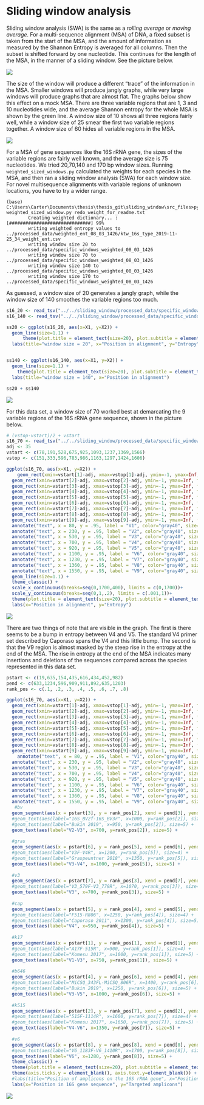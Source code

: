 





# Sliding window analysis

Sliding window analysis (SWA) is the same as a *rolling average* or
*moving average*. For a multi-sequence alignment (MSA) of DNA, a fixed
subset is taken from the start of the MSA, and the amount of information
as measured by the Shannon Entropy is averaged for all columns. Then the
subset is shifted forward by one nucleotide. This continues for the
length of the MSA, in the manner of a sliding window. See the picture
below.

![](sm_sliding_window_entropy.png)

The size of the window will produce a different “trace” of the
information in the MSA. Smaller windows will produce jangly graphs,
while very large windows will produce graphs that are almost flat. The
graphs below show this effect on a mock MSA. There are three variable
regions that are 1, 3 and 10 nucleotides wide, and the average Shannon
entropy for the whole MSA is shown by the green line. A window size of
10 shows all three regions fairly well, while a window size of 25 smear
the first two variable regions together. A window size of 60 hides all
variable regions in the MSA.

![](window_sizes.png)

For a MSA of gene sequences like the 16S rRNA gene, the sizes of the
variable regions are fairly well known, and the average size is 75
nucleotides. We tried 20,70,140 and 170 bp window sizes. Running
`weighted_sized_windows.py` calculated the weights for each species in
the MSA, and then ran a sliding window analysis (SWA) for each window
size. For novel multisequence alignments with variable regions of
unknown locations, you have to try a wider
range.

``` shellsession
(base) C:\Users\Carter\Documents\thesis\thesis_git\sliding_window\src_files>python weighted_sized_window.py redo_weight_for_readme.txt
        Creating weighted dictionary... : [##############################] 99%
        writing weighted entropy values to ../processed_data/weighted_ent_08_03_1426/ktw_16s_type_2019-11-25_34_weight_ent.csv
        writing window size 20 to ../processed_data/specific_windows_weighted_08_03_1426
        writing window size 70 to ../processed_data/specific_windows_weighted_08_03_1426
        writing window size 140 to ../processed_data/specific_windows_weighted_08_03_1426
        writing window size 170 to ../processed_data/specific_windows_weighted_08_03_1426
```

As guessed, a window size of 20 generates a jangly graph, while the
window size of 140 smoothes the variable regions too
much.

``` r
s16_20 <- read_tsv("../../sliding_window/processed_data/specific_windows_weighted_08_03_1426/ktw_16s_w20.csv", col_names = FALSE)
s16_140 <- read_tsv("../../sliding_window/processed_data/specific_windows_weighted_08_03_1426/ktw_16s_w140.csv", col_names = FALSE)

ss20 <- ggplot(s16_20, aes(x=X1, y=X2)) +
  geom_line(size=1.1) +
      theme(plot.title = element_text(size=20), plot.subtitle = element_text(size=14), axis.title.y= element_text(size=16), axis.title.x = element_text(size=16), axis.text = element_text(size=14), legend.title = element_text(size=14),legend.text = element_text(size=14), strip.text.x = element_text(size = 14), strip.text.y = element_text(size = 14)) +
  labs(title="window size = 20", x="Position in alignment", y="Entropy")


ss140 <- ggplot(s16_140, aes(x=X1, y=X2)) +
  geom_line(size=1.1) +
    theme(plot.title = element_text(size=20), plot.subtitle = element_text(size=14), axis.title.x = element_text(size=16), axis.text = element_text(size=14), legend.title = element_text(size=14),legend.text = element_text(size=14), strip.text.x = element_text(size = 14), axis.title.y = element_blank(), axis.text.y = element_blank()) +
  labs(title="window size = 140", x="Position in alignment")

ss20 + ss140
```

![](readme_files/figure-gfm/unnamed-chunk-5-1.png)<!-- -->

For this data set, a window size of 70 worked best at demarcating the 9
variable regions of the 16S rRNA gene sequence, shown in the picture
below.

``` r
# (vstop-vstart)/2 + vstart
s16_70 <- read_tsv("../../sliding_window/processed_data/specific_windows_weighted_08_03_1426/ktw_16s_w70.csv", col_names = FALSE)
adj <- 35
vstart <- c(78,191,528,675,925,1093,1237,1369,1566)
vstop <- c(151,333,596,783,986,1163,1297,1424,1606)

ggplot(s16_70, aes(x=X1, y=X2)) +
    geom_rect(xmin=vstart[1]-adj, xmax=vstop[1]-adj, ymin=-1, ymax=Inf, fill="ivory3") +
  geom_rect(xmin=vstart[2]-adj, xmax=vstop[2]-adj, ymin=-1, ymax=Inf, fill="ivory3") +
  geom_rect(xmin=vstart[3]-adj, xmax=vstop[3]-adj, ymin=-1, ymax=Inf, fill="ivory3") +
  geom_rect(xmin=vstart[4]-adj, xmax=vstop[4]-adj, ymin=-1, ymax=Inf, fill="ivory3") +
  geom_rect(xmin=vstart[5]-adj, xmax=vstop[5]-adj, ymin=-1, ymax=Inf, fill="ivory3") +
  geom_rect(xmin=vstart[6]-adj, xmax=vstop[6]-adj, ymin=-1, ymax=Inf, fill="ivory3") +
  geom_rect(xmin=vstart[7]-adj, xmax=vstop[7]-adj, ymin=-1, ymax=Inf, fill="ivory3") +
  geom_rect(xmin=vstart[8]-adj, xmax=vstop[8]-adj, ymin=-1, ymax=Inf, fill="ivory3") +
  geom_rect(xmin=vstart[9]-adj, xmax=vstop[9]-adj, ymin=-1, ymax=Inf, fill="ivory3") +
  annotate("text", x = 80, y = .95, label = "V1", color="gray40", size=5) +
  annotate("text", x = 230, y = .95, label = "V2", color="gray40", size=5) +
  annotate("text", x = 530, y = .95, label = "V3", color="gray40", size=5) +
  annotate("text", x = 700, y = .95, label = "V4", color="gray40", size=5) +
  annotate("text", x = 920, y = .95, label = "V5", color="gray40", size=5) +
  annotate("text", x = 1100, y = .95, label = "V6", color="gray40", size=5) +
  annotate("text", x = 1230, y = .95, label = "V7", color="gray40", size=5) +
  annotate("text", x = 1360, y = .95, label = "V8", color="gray40", size=5) +
  annotate("text", x = 1550, y = .95, label = "V9", color="gray40", size=5) +
  geom_line(size=1.1) +
  theme_classic() +
  scale_x_continuous(breaks=seq(0,1700,400), limits = c(0,1700))+ 
  scale_y_continuous(breaks=seq(0,1,.2), limits = c(.001,1))+ 
  theme(plot.title = element_text(size=20), plot.subtitle = element_text(size=14), axis.title.y= element_text(size=16), axis.title.x = element_text(size=16), axis.text = element_text(size=14), legend.title = element_text(size=14),legend.text = element_text(size=14), strip.text.x = element_text(size = 14), strip.text.y = element_text(size = 14)) +
  labs(x="Position in alignment", y="Entropy")
```

![](readme_files/figure-gfm/unnamed-chunk-6-1.png)<!-- -->

There are two things of note that are visible in the graph. The first is
there seems to be a bump in entropy between V4 and V5. The standard V4
primer set described by Caporaso spans the V4 and this little bump. The
second is that the V9 region is almost masked by the steep rise in the
entropy at the end of the MSA. The rise in entropy at the end of the MSA
indicates many insertions and deletions of the sequences compared across
the species represented in this data set.

``` r
pstart <- c(19,635,154,435,616,434,452,982)
pend <- c(633,1234,596,909,911,892,635,1203)
rank_pos <- c(.1, .2, .3, .4, .5, .6, .7, .8)

ggplot(s16_70, aes(x=X1, y=X2)) +
  geom_rect(xmin=vstart[1]-adj, xmax=vstop[1]-adj, ymin=-1, ymax=Inf, fill="ivory3") +
  geom_rect(xmin=vstart[2]-adj, xmax=vstop[2]-adj, ymin=-1, ymax=Inf, fill="ivory3") +
  geom_rect(xmin=vstart[3]-adj, xmax=vstop[3]-adj, ymin=-1, ymax=Inf, fill="ivory3") +
  geom_rect(xmin=vstart[4]-adj, xmax=vstop[4]-adj, ymin=-1, ymax=Inf, fill="ivory3") +
  geom_rect(xmin=vstart[5]-adj, xmax=vstop[5]-adj, ymin=-1, ymax=Inf, fill="ivory3") +
  geom_rect(xmin=vstart[6]-adj, xmax=vstop[6]-adj, ymin=-1, ymax=Inf, fill="ivory3") +
  geom_rect(xmin=vstart[7]-adj, xmax=vstop[7]-adj, ymin=-1, ymax=Inf, fill="ivory3") +
  geom_rect(xmin=vstart[8]-adj, xmax=vstop[8]-adj, ymin=-1, ymax=Inf, fill="ivory3") +
  geom_rect(xmin=vstart[9]-adj, xmax=vstop[9]-adj, ymin=-1, ymax=Inf, fill="ivory3") +
    annotate("text", x = 80, y = .95, label = "V1", color="gray40", size=5) +
  annotate("text", x = 230, y = .95, label = "V2", color="gray40", size=5) +
  annotate("text", x = 530, y = .95, label = "V3", color="gray40", size=5) +
  annotate("text", x = 700, y = .95, label = "V4", color="gray40", size=5) +
  annotate("text", x = 920, y = .95, label = "V5", color="gray40", size=5) +
  annotate("text", x = 1100, y = .95, label = "V6", color="gray40", size=5) +
  annotate("text", x = 1230, y = .95, label = "V7", color="gray40", size=5) +
  annotate("text", x = 1360, y = .95, label = "V8", color="gray40", size=5) +
  annotate("text", x = 1550, y = .95, label = "V9", color="gray40", size=5) +
   #bv
  geom_segment(aes(x = pstart[3], y = rank_pos[2], xend = pend[3], yend = rank_pos[2]), color = wes_palette("Darjeeling2")[5], size=2) +
  #geom_text(aes(label="16S_BV2f-16S_BV3r", x=1000, y=rank_pos[2]), size=4) +
  #geom_text(aes(label="Bukin 2019", x=950, y=rank_pos[2]), size=5) +
  geom_text(aes(label="V2-V3", x=700, y=rank_pos[2]), size=5) +
  
  #gras
  geom_segment(aes(x = pstart[6], y = rank_pos[5], xend = pend[6], yend = rank_pos[5]), color = wes_palette("Darjeeling2")[5], size=2) +
  #geom_text(aes(label="V3F-V4R", x=1200, y=rank_pos[5]), size=4) +
  #geom_text(aes(label="Graspeuntner 2018", x=1350, y=rank_pos[5]), size=5) +
  geom_text(aes(label="V3-V4", x=1000, y=rank_pos[5]), size=5) +
  
  #v3
  geom_segment(aes(x = pstart[7], y = rank_pos[3], xend = pend[7], yend = rank_pos[3]), color = wes_palette("Darjeeling2")[5], size=2) +
  #geom_text(aes(label="V3_579F-V3_779R", x=1070, y=rank_pos[3]), size=4) +
  geom_text(aes(label="V3", x=700, y=rank_pos[3]), size=5) +
  
  #cap
  geom_segment(aes(x = pstart[5], y = rank_pos[4], xend = pend[5], yend = rank_pos[4]), color = wes_palette("Darjeeling2")[5], size=2) +
  #geom_text(aes(label="F515-R806", x=1250, y=rank_pos[4]), size=4) +
  #geom_text(aes(label="Caporaso 2011", x=1300, y=rank_pos[4]), size=5) +
  geom_text(aes(label="V4", x=950, y=rank_pos[4]), size=5) +
  
  #k17
  geom_segment(aes(x = pstart[1], y = rank_pos[1], xend = pend[1], yend = rank_pos[1]), color = wes_palette("Darjeeling2")[5], size=2) +
  #geom_text(aes(label="A17F-515R", x=900, y=rank_pos[1]), size=4) +
  #geom_text(aes(label="Komesu 2017", x=1000, y=rank_pos[1]), size=5) +
  geom_text(aes(label="V1-V3", x=750, y=rank_pos[1]), size=5) +
  
  #b646
  geom_segment(aes(x = pstart[4], y = rank_pos[6], xend = pend[4], yend = rank_pos[6]), color = wes_palette("Darjeeling2")[5], size=2) +
  #geom_text(aes(label="MiCSQ_343FL-MiCSQ_806R", x=1400, y=rank_pos[6]), size=4) +
  #geom_text(aes(label="Bukin 2019", x=1250, y=rank_pos[6]), size=5) +
  geom_text(aes(label="V3-V5", x=1000, y=rank_pos[6]), size=5) +
  
  #k515
  geom_segment(aes(x = pstart[2], y = rank_pos[7], xend = pend[2], yend = rank_pos[7]), color = wes_palette("Darjeeling2")[5], size=2) +
  #geom_text(aes(label="515F-1114R", x=1600, y=rank_pos[7]), size=4) +
  #geom_text(aes(label="Komesu 2017", x=1650, y=rank_pos[7]), size=5) +
  geom_text(aes(label="V4-V6", x=1350, y=rank_pos[7]), size=5) +
  
  #v6
  geom_segment(aes(x = pstart[8], y = rank_pos[8], xend = pend[8], yend = rank_pos[8]), color = wes_palette("Darjeeling2")[5], size=2) +
  #geom_text(aes(label="V6_1183F-V6_1410R", x=1700, y=rank_pos[8]), size=4) +
  geom_text(aes(label="V6", x=1280, y=rank_pos[8]), size=5) +
  theme_classic() +
  theme(plot.title = element_text(size=20), plot.subtitle = element_text(size=14), axis.title.y= element_text(size=16), axis.title.x = element_text(size=16), axis.text = element_text(size=14), legend.title = element_text(size=14),legend.text = element_text(size=14), strip.text.x = element_text(size = 14), strip.text.y = element_text(size = 14)) +
  theme(axis.ticks.y = element_blank(), axis.text.y=element_blank()) +
  #labs(title="Position of amplicons on the 16S rRNA gene", x="Position in 16S gene sequence", y="Targeted amplicons")
  labs(x="Position in 16S gene sequence", y="Targeted amplicons")
```

![](readme_files/figure-gfm/unnamed-chunk-7-1.png)<!-- -->
